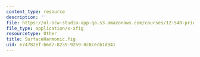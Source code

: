 ```yaml
---
content_type: resource
description: ''
file: https://ol-ocw-studio-app-qa.s3.amazonaws.com/courses/12-540-principles-of-the-global-positioning-system-spring-2012/e74782efb6d7823992598c8cecb1d941_SurfaceHarmonic.fig
file_type: application/x-xfig
resourcetype: Other
title: SurfaceHarmonic.fig
uid: e74782ef-b6d7-8239-9259-8c8cecb1d941
---
```

